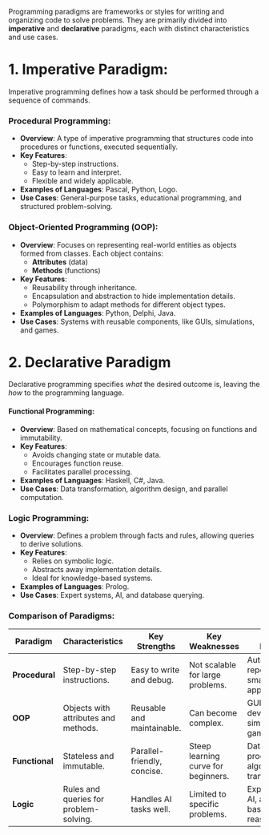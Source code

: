 Programming paradigms are frameworks or styles for writing and organizing code to solve problems. They are primarily divided into **imperative** and **declarative** paradigms, each with distinct characteristics and use cases.
# 1. Imperative Paradigm:
Imperative programming defines how a task should be performed through a sequence of commands.
### Procedural Programming:
- **Overview**: A type of imperative programming that structures code into procedures or functions, executed sequentially.
- **Key Features**:
    - Step-by-step instructions.
    - Easy to learn and interpret.
    - Flexible and widely applicable.
- **Examples of Languages**: Pascal, Python, Logo.
- **Use Cases**: General-purpose tasks, educational programming, and structured problem-solving.
### Object-Oriented Programming (OOP):
- **Overview**: Focuses on representing real-world entities as objects formed from classes. Each object contains:
    - **Attributes** (data)
    - **Methods** (functions)
- **Key Features**:
    - Reusability through inheritance.
    - Encapsulation and abstraction to hide implementation details.
    - Polymorphism to adapt methods for different object types.
- **Examples of Languages**: Python, Delphi, Java.
- **Use Cases**: Systems with reusable components, like GUIs, simulations, and games.
# 2. Declarative Paradigm
Declarative programming specifies _what_ the desired outcome is, leaving the _how_ to the programming language.
#### Functional Programming:
- **Overview**: Based on mathematical concepts, focusing on functions and immutability.
- **Key Features**:
    - Avoids changing state or mutable data.
    - Encourages function reuse.
    - Facilitates parallel processing.
- **Examples of Languages**: Haskell, C#, Java.
- **Use Cases**: Data transformation, algorithm design, and parallel computation.
### Logic Programming:
- **Overview**: Defines a problem through facts and rules, allowing queries to derive solutions.
- **Key Features**:
    - Relies on symbolic logic.
    - Abstracts away implementation details.
    - Ideal for knowledge-based systems.
- **Examples of Languages**: Prolog.
- **Use Cases**: Expert systems, AI, and database querying.
### Comparison of Paradigms:

|**Paradigm**|**Characteristics**|**Key Strengths**|**Key Weaknesses**|**Example Problems**|
|---|---|---|---|---|
|**Procedural**|Step-by-step instructions.|Easy to write and debug.|Not scalable for large problems.|Automating repetitive tasks, small applications.|
|**OOP**|Objects with attributes and methods.|Reusable and maintainable.|Can become complex.|GUI development, simulations, games.|
|**Functional**|Stateless and immutable.|Parallel-friendly, concise.|Steep learning curve for beginners.|Data processing, algorithmic transformations.|
|**Logic**|Rules and queries for problem-solving.|Handles AI tasks well.|Limited to specific problems.|Expert systems, AI, and rule-based reasoning.|
